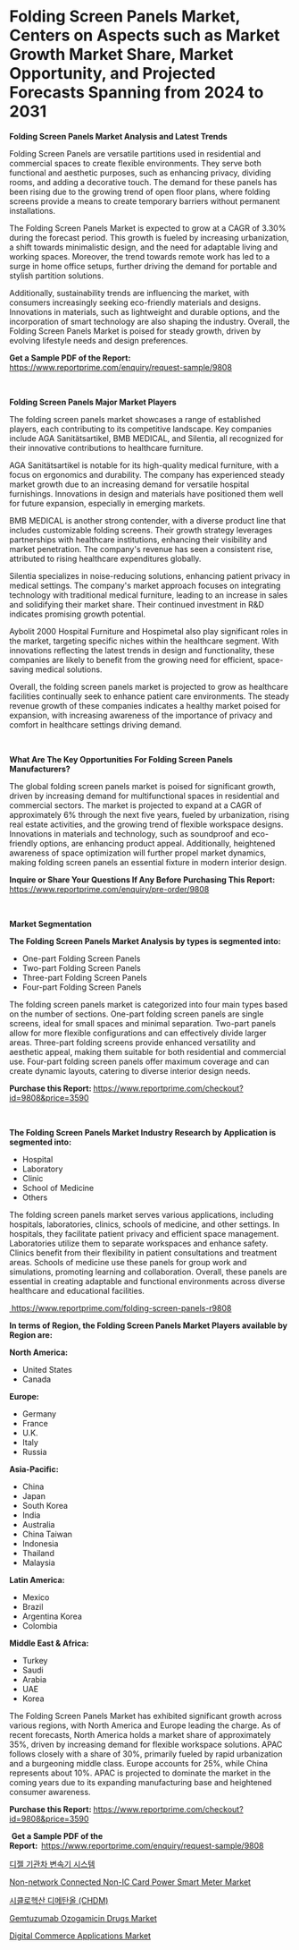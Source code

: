 <p><h1>Folding Screen Panels Market, Centers on Aspects such as Market Growth Market Share, Market Opportunity, and Projected Forecasts Spanning from 2024 to 2031</h1></p><p><strong>Folding Screen Panels Market Analysis and Latest Trends</strong></p>
<p><p>Folding Screen Panels are versatile partitions used in residential and commercial spaces to create flexible environments. They serve both functional and aesthetic purposes, such as enhancing privacy, dividing rooms, and adding a decorative touch. The demand for these panels has been rising due to the growing trend of open floor plans, where folding screens provide a means to create temporary barriers without permanent installations.</p><p>The Folding Screen Panels Market is expected to grow at a CAGR of 3.30% during the forecast period. This growth is fueled by increasing urbanization, a shift towards minimalistic design, and the need for adaptable living and working spaces. Moreover, the trend towards remote work has led to a surge in home office setups, further driving the demand for portable and stylish partition solutions.</p><p>Additionally, sustainability trends are influencing the market, with consumers increasingly seeking eco-friendly materials and designs. Innovations in materials, such as lightweight and durable options, and the incorporation of smart technology are also shaping the industry. Overall, the Folding Screen Panels Market is poised for steady growth, driven by evolving lifestyle needs and design preferences.</p></p>
<p><strong>Get a Sample PDF of the Report:&nbsp;</strong> <a href="https://www.reportprime.com/enquiry/request-sample/9808">https://www.reportprime.com/enquiry/request-sample/9808</a></p>
<p>&nbsp;</p>
<p><strong>Folding Screen Panels Major Market Players</strong></p>
<p><p>The folding screen panels market showcases a range of established players, each contributing to its competitive landscape. Key companies include AGA Sanitätsartikel, BMB MEDICAL, and Silentia, all recognized for their innovative contributions to healthcare furniture.</p><p>AGA Sanitätsartikel is notable for its high-quality medical furniture, with a focus on ergonomics and durability. The company has experienced steady market growth due to an increasing demand for versatile hospital furnishings. Innovations in design and materials have positioned them well for future expansion, especially in emerging markets.</p><p>BMB MEDICAL is another strong contender, with a diverse product line that includes customizable folding screens. Their growth strategy leverages partnerships with healthcare institutions, enhancing their visibility and market penetration. The company's revenue has seen a consistent rise, attributed to rising healthcare expenditures globally.</p><p>Silentia specializes in noise-reducing solutions, enhancing patient privacy in medical settings. The company's market approach focuses on integrating technology with traditional medical furniture, leading to an increase in sales and solidifying their market share. Their continued investment in R&D indicates promising growth potential.</p><p>Aybolit 2000 Hospital Furniture and Hospimetal also play significant roles in the market, targeting specific niches within the healthcare segment. With innovations reflecting the latest trends in design and functionality, these companies are likely to benefit from the growing need for efficient, space-saving medical solutions.</p><p>Overall, the folding screen panels market is projected to grow as healthcare facilities continually seek to enhance patient care environments. The steady revenue growth of these companies indicates a healthy market poised for expansion, with increasing awareness of the importance of privacy and comfort in healthcare settings driving demand.</p></p>
<p>&nbsp;</p>
<p><strong>What Are The Key Opportunities For Folding Screen Panels Manufacturers?</strong></p>
<p><p>The global folding screen panels market is poised for significant growth, driven by increasing demand for multifunctional spaces in residential and commercial sectors. The market is projected to expand at a CAGR of approximately 6% through the next five years, fueled by urbanization, rising real estate activities, and the growing trend of flexible workspace designs. Innovations in materials and technology, such as soundproof and eco-friendly options, are enhancing product appeal. Additionally, heightened awareness of space optimization will further propel market dynamics, making folding screen panels an essential fixture in modern interior design.</p></p>
<p><strong>Inquire or Share Your Questions If Any Before Purchasing This Report:</strong> <a href="https://www.reportprime.com/enquiry/pre-order/9808">https://www.reportprime.com/enquiry/pre-order/9808</a></p>
<p>&nbsp;</p>
<p><strong>Market Segmentation</strong></p>
<p><strong>The Folding Screen Panels Market Analysis by types is segmented into:</strong></p>
<p><ul><li>One-part Folding Screen Panels</li><li>Two-part Folding Screen Panels</li><li>Three-part Folding Screen Panels</li><li>Four-part Folding Screen Panels</li></ul></p>
<p><p>The folding screen panels market is categorized into four main types based on the number of sections. One-part folding screen panels are single screens, ideal for small spaces and minimal separation. Two-part panels allow for more flexible configurations and can effectively divide larger areas. Three-part folding screens provide enhanced versatility and aesthetic appeal, making them suitable for both residential and commercial use. Four-part folding screen panels offer maximum coverage and can create dynamic layouts, catering to diverse interior design needs.</p></p>
<p><strong>Purchase this Report:&nbsp;</strong><a href="https://www.reportprime.com/checkout?id=9808&price=3590">https://www.reportprime.com/checkout?id=9808&price=3590</a></p>
<p>&nbsp;</p>
<p><strong>The Folding Screen Panels Market Industry Research by Application is segmented into:</strong></p>
<p><ul><li>Hospital</li><li>Laboratory</li><li>Clinic</li><li>School of Medicine</li><li>Others</li></ul></p>
<p><p>The folding screen panels market serves various applications, including hospitals, laboratories, clinics, schools of medicine, and other settings. In hospitals, they facilitate patient privacy and efficient space management. Laboratories utilize them to separate workspaces and enhance safety. Clinics benefit from their flexibility in patient consultations and treatment areas. Schools of medicine use these panels for group work and simulations, promoting learning and collaboration. Overall, these panels are essential in creating adaptable and functional environments across diverse healthcare and educational facilities.</p></p>
<p><a href="https://www.reportprime.com/folding-screen-panels-r9808">&nbsp;https://www.reportprime.com/folding-screen-panels-r9808</a></p>
<p><strong>In terms of Region, the Folding Screen Panels Market Players available by Region are:</strong></p>
<p>
    <p> <strong> North America: </strong>
        <ul>
            <li>United States</li>
            <li>Canada</li>
        </ul>
        </p> 
    <p> <strong> Europe: </strong>
        <ul>
            <li>Germany</li>
            <li>France</li>
            <li>U.K.</li>
            <li>Italy</li>
            <li>Russia</li>
        </ul>
        </p> 
    <p> <strong> Asia-Pacific: </strong>
        <ul>
            <li>China</li>
            <li>Japan</li>
            <li>South Korea</li>
            <li>India</li>
            <li>Australia</li>
            <li>China Taiwan</li>
            <li>Indonesia</li>
            <li>Thailand</li>
            <li>Malaysia</li>
        </ul>
        </p> 
    <p> <strong> Latin America: </strong>
        <ul>
            <li>Mexico</li>
            <li>Brazil</li>
            <li>Argentina Korea</li>
            <li>Colombia</li>
        </ul>
        </p> 
    <p> <strong> Middle East & Africa: </strong>
        <ul>
            <li>Turkey</li>
            <li>Saudi</li>
            <li>Arabia</li>
            <li>UAE</li>
            <li>Korea</li>
        </ul>
    </p>
    </p>
<p><p>The Folding Screen Panels Market has exhibited significant growth across various regions, with North America and Europe leading the charge. As of recent forecasts, North America holds a market share of approximately 35%, driven by increasing demand for flexible workspace solutions. APAC follows closely with a share of 30%, primarily fueled by rapid urbanization and a burgeoning middle class. Europe accounts for 25%, while China represents about 10%. APAC is projected to dominate the market in the coming years due to its expanding manufacturing base and heightened consumer awareness.</p></p>
<p><strong>Purchase this Report: </strong><a href="https://www.reportprime.com/checkout?id=9808&price=3590">https://www.reportprime.com/checkout?id=9808&price=3590</a></p>
<p>&nbsp;<strong>Get a Sample PDF of the Report:&nbsp;&nbsp;</strong><a href="https://www.reportprime.com/enquiry/request-sample/9808">https://www.reportprime.com/enquiry/request-sample/9808</a></p>
<p><strong></strong></p>
<p><p><a href="https://medium.com/@rudyswaniafgwski56664/%EB%94%94%EC%A0%A4-%EA%B8%B0%EA%B4%80%EC%B0%A8-%EC%A0%84%EC%86%A1-%EC%8B%9C%EC%8A%A4%ED%85%9C-%EC%8B%9C%EC%9E%A5-%EC%A0%84%EB%A7%9D-%EC%8B%9C%EC%9E%A5-%EB%8F%99%ED%96%A5-%EB%B0%8F-%EC%98%81%ED%96%A5-%EB%B6%84%EC%84%9D-2024-2031-c77974be9cf4">디젤 기관차 변속기 시스템</a></p><p><a href="https://issuu.com/reportprime-2/docs/non-network-connected-non-ic-card-p_01fb01f8001144">Non-network Connected Non-IC Card Power Smart Meter Market</a></p><p><a href="https://medium.com/@joespinka88967/%EC%82%AC%EC%9D%B4%ED%81%B4%EB%A1%9C%ED%97%A5%EC%82%B0-%EB%8B%A4%EC%9D%B4%EB%A9%94%ED%83%84%EC%98%AC-chdm-%EC%8B%9C%EC%9E%A5-%EA%B7%9C%EB%AA%A8-%EC%A0%90%EC%9C%A0%EC%9C%A8-%EA%B2%BD%EC%9F%81-%ED%99%98%EA%B2%BD-%EB%B0%8F-%ED%8A%B8%EB%A0%8C%EB%93%9C-%EB%B6%84%EC%84%9D-%EB%B3%B4%EA%B3%A0%EC%84%9C-%EC%9C%A0%ED%98%95%EB%B3%84-%EC%9D%91%EC%9A%A9-%EB%B6%84%EC%95%BC%EB%B3%84-%EC%9C%A0%ED%86%B5-%EC%B1%84%EB%84%90%EB%B3%84-%EA%B8%80%EB%A1%9C%EB%B2%8C-%EA%B8%B0%ED%9A%8C-%EB%B6%84%EC%84%9D-%EB%B0%8F-%EC%82%B0%EC%97%85-%EC%98%88%EC%B8%A1-8bea70a994c4">시클로헥산 디메탄올 (CHDM)</a></p><p><a href="https://medium.com/@samleffler/this-gemtuzumab-ozogamicin-drugs-market-research-report-evaluates-the-key-market-trends-drivers-a6f57a21e5b6">Gemtuzumab Ozogamicin Drugs Market</a></p><p><a href="https://www.linkedin.com/pulse/digital-commerce-applications-market-growth-segmentation-ckfwe?trackingId=CQw9rK5KRxSbwOEBQwXSVg%3D%3D">Digital Commerce Applications Market</a></p></p>